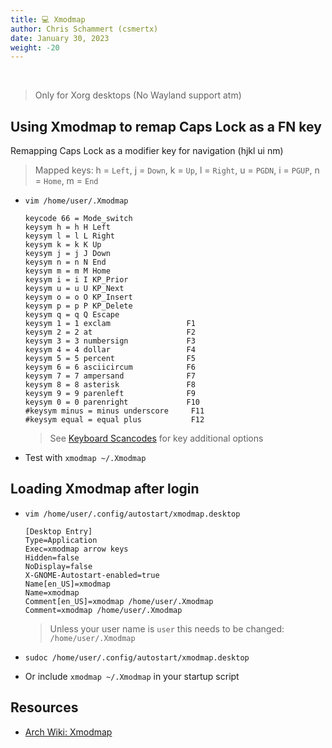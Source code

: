 ```yaml
---
title: 💻 Xmodmap
author: Chris Schammert (csmertx)
date: January 30, 2023
weight: -20
---
```


<br />

> Only for Xorg desktops (No Wayland support atm)

## Using Xmodmap to remap Caps Lock as a FN key

Remapping Caps Lock as a modifier key for navigation (hjkl ui nm)

> Mapped keys: h = ```Left```, j = ```Down```, k = ```Up```, l = ```Right```, u = ```PGDN```, i = ```PGUP```, n = ```Home```, m = ```End```

- ```vim /home/user/.Xmodmap```

    ```
    keycode 66 = Mode_switch  
    keysym h = h H Left  
    keysym l = l L Right  
    keysym k = k K Up
    keysym j = j J Down
    keysym n = n N End
    keysym m = m M Home
    keysym i = i I KP_Prior
    keysym u = u U KP_Next
    keysym o = o O KP_Insert
    keysym p = p P KP_Delete
    keysym q = q Q Escape
    keysym 1 = 1 exclam                 F1
    keysym 2 = 2 at                     F2
    keysym 3 = 3 numbersign             F3
    keysym 4 = 4 dollar                 F4
    keysym 5 = 5 percent                F5
    keysym 6 = 6 asciicircum            F6
    keysym 7 = 7 ampersand              F7
    keysym 8 = 8 asterisk               F8
    keysym 9 = 9 parenleft              F9
    keysym 0 = 0 parenright             F10
    #keysym minus = minus underscore     F11
    #keysym equal = equal plus           F12 
    ```

    > See [Keyboard Scancodes](/Linux/Devices/keyboard_scancodes) for key additional  options

- Test with ```xmodmap ~/.Xmodmap```

## Loading Xmodmap after login

- ```vim /home/user/.config/autostart/xmodmap.desktop```

    ```
    [Desktop Entry]
    Type=Application
    Exec=xmodmap arrow keys
    Hidden=false
    NoDisplay=false
    X-GNOME-Autostart-enabled=true
    Name[en_US]=xmodmap
    Name=xmodmap
    Comment[en_US]=xmodmap /home/user/.Xmodmap
    Comment=xmodmap /home/user/.Xmodmap
    ```

    > Unless your user name is ```user``` this needs to be changed: ```/home/user/.Xmodmap```

- ```sudoc /home/user/.config/autostart/xmodmap.desktop```

- Or include ```xmodmap ~/.Xmodmap``` in your startup script

## Resources

- [Arch Wiki: Xmodmap](https://wiki.archlinux.org/title/Xmodmap)